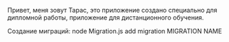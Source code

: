 Привет, меня зовут Тарас, это приложение создано специально для дипломной работы, приложение для дистанционного обучения.

Создание миграций:
node Migration.js add migration MIGRATION NAME